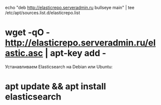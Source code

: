 echo "deb http://elasticrepo.serveradmin.ru bullseye main" | tee /etc/apt/sources.list.d/elasticrepo.list
# wget -qO - http://elasticrepo.serveradmin.ru/elastic.asc | apt-key add -
Устанавливаем Elasticsearch на Debian или Ubuntu:

# apt update && apt install elasticsearch
